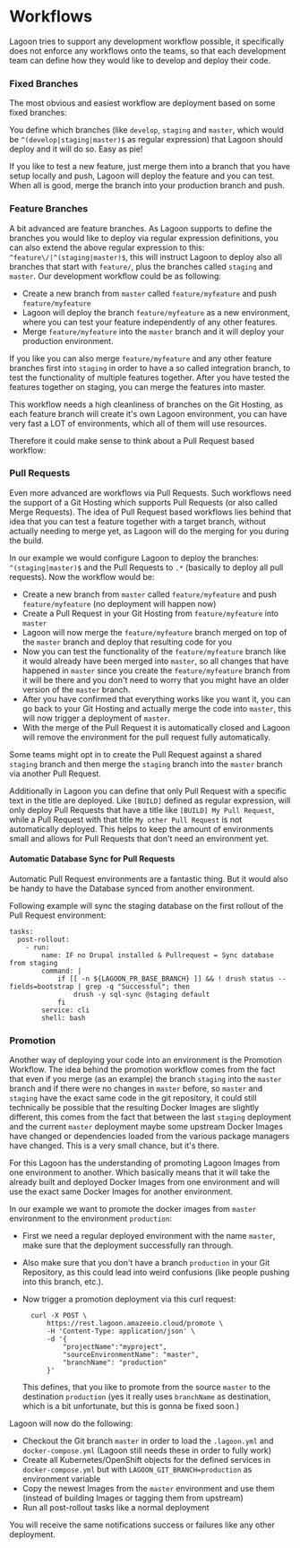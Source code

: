 # Workflows

Lagoon tries to support any development workflow possible, it specifically does not enforce any workflows onto the teams, so that each development team can define how they would like to develop and deploy their code.

### Fixed Branches

The most obvious and easiest workflow are deployment based on some fixed branches:

You define which branches (like `develop`, `staging` and `master`, which would be `^(develop|staging|master)$` as regular expression) that Lagoon should deploy and it will do so. Easy as pie!

If you like to test a new feature, just merge them into a branch that you have setup locally and push, Lagoon will deploy the feature and you can test. When all is good, merge the branch into your production branch and push.


### Feature Branches

A bit advanced are feature branches. As Lagoon supports to define the branches you would like to deploy via regular expression definitions, you can also extend the above regular expression to this: `^feature\/|^(staging|master)$`, this will instruct Lagoon to deploy also all branches that start with `feature/`, plus the branches called `staging` and `master`. Our development workflow could be as following:

- Create a new branch from `master` called `feature/myfeature` and push `feature/myfeature`
- Lagoon will deploy the branch `feature/myfeature` as a new environment, where you can test your feature independently of any other features.
- Merge `feature/myfeature` into the `master` branch and it will deploy your production environment.

If you like you can also merge `feature/myfeature` and any other feature branches first into `staging` in order to have a so called integration branch, to test the functionality of multiple features together. After you have tested the features together on staging, you can merge the features into master.

This workflow needs a high cleanliness of branches on the Git Hosting, as each feature branch will create it's own Lagoon environment, you can have very fast a LOT of environments, which all of them will use resources.

Therefore it could make sense to think about a Pull Request based workflow:


### Pull Requests

Even more advanced are workflows via Pull Requests. Such workflows need the support of a Git Hosting which supports Pull Requests (or also called Merge Requests). The idea of Pull Request based workflows lies behind that idea that you can test a feature together with a target branch, without actually needing to merge yet, as Lagoon will do the merging for you during the build.

In our example we would configure Lagoon to deploy the branches: `^(staging|master)$` and the Pull Requests to `.*` (basically to deploy all pull requests). Now the workflow would be:

- Create a new branch from `master` called `feature/myfeature` and push `feature/myfeature` (no deployment will happen now)
- Create a Pull Request in your Git Hosting from `feature/myfeature` into `master`
- Lagoon will now merge the `feature/myfeature` branch merged on top of the `master` branch and deploy that resulting code for you
- Now you can test the functionality of the `feature/myfeature` branch like it would already have been merged into `master`, so all changes that have happened in `master` since you create the  `feature/myfeature` branch from it will be there and you don't need to worry that you might have an older version of the `master` branch.
- After you have confirmed that everything works like you want it, you can go back to your Git Hosting and actually merge the code into `master`, this will now trigger a deployment of `master`.
-  With the merge of the Pull Request it is automatically closed and Lagoon will remove the environment for the pull request fully automatically.

Some teams might opt in to create the Pull Request against a shared `staging` branch and then merge the `staging` branch into the `master` branch via another Pull Request.

Additionally in Lagoon you can define that only Pull Request with a specific text in the title are deployed. Like `[BUILD]` defined as regular expression, will only deploy Pull Requests that have a title like `[BUILD] My Pull Request`, while a Pull Request with that title `My other Pull Request` is not automatically deployed. This helps to keep the amount of environments small and allows for Pull Requests that don't need an environment yet.

#### Automatic Database Sync for Pull Requests

Automatic Pull Request environments are a fantastic thing. But it would also be handy to have the Database synced from another environment.

Following example will sync the staging database on the first rollout of the Pull Request environment:
```
tasks:
  post-rollout:
    - run:
        name: IF no Drupal installed & Pullrequest = Sync database from staging
        command: |
            if [[ -n ${LAGOON_PR_BASE_BRANCH} ]] && ! drush status --fields=bootstrap | grep -q "Successful"; then
                drush -y sql-sync @staging default
            fi
        service: cli
        shell: bash
```

### Promotion

Another way of deploying your code into an environment is the Promotion Workflow. The idea behind the promotion workflow comes from the fact that even if you merge (as an example) the branch `staging` into the `master` branch and if there were no changes in `master` before, so `master` and `staging` have the exact same code in the git repository, it could still technically be possible that the resulting Docker Images are slightly different, this comes from the fact that between the last `staging` deployment and the current `master` deployment maybe some upstream Docker Images have changed or dependencies loaded from the various package managers have changed. This is a very small chance, but it's there.

For this Lagoon has the understanding of promoting Lagoon Images from one environment to another. Which basically means that it will take the already built and deployed Docker Images from one environment and will use the exact same Docker Images for another environment.

In our example we want to promote the docker images from `master` environment to the environment `production`:

- First we need a regular deployed environment with the name `master`, make sure that the deployment successfully ran through.
- Also make sure that you don't have a branch `production` in your Git Repository, as this could lead into weird confusions (like people pushing into this branch, etc.).
- Now trigger a promotion deployment via this curl request:

        curl -X POST \
            https://rest.lagoon.amazeeio.cloud/promote \
            -H 'Content-Type: application/json' \
            -d '{
                "projectName":"myproject",
                "sourceEnvironmentName": "master",
                "branchName": "production"
            }'

    This defines, that you like to promote from the source `master` to the destination `production` (yes it really uses `branchName` as destination, which is a bit unfortunate, but this is gonna be fixed soon.)

Lagoon will now do the following:

- Checkout the Git branch `master` in order to load the `.lagoon.yml` and `docker-compose.yml` (Lagoon still needs these in order to fully work)
- Create all Kubernetes/OpenShift objects for the defined services in `docker-compose.yml` but with `LAGOON_GIT_BRANCH=production` as environment variable
- Copy the newest Images from the `master` environment and use them (instead of building Images or tagging them from upstream)
- Run all post-rollout tasks like a normal deployment

You will receive the same notifications success or failures like any other deployment.
